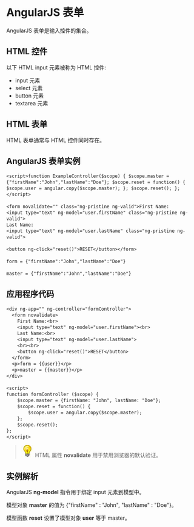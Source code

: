 
# AngularJS 表单



AngularJS 表单是输入控件的集合。



## HTML 控件

以下 HTML input 元素被称为 HTML 控件:

*   input 元素
*   select 元素
*   button 元素
*   textarea 元素



## HTML 表单

HTML 表单通常与 HTML 控件同时存在。



## AngularJS 表单实例

```
<script>function ExampleController($scope) { $scope.master = {"firstName":"John","lastName":"Doe"}; $scope.reset = function() { $scope.user = angular.copy($scope.master); }; $scope.reset(); };</script>

<form novalidate="" class="ng-pristine ng-valid">First Name:  
<input type="text" ng-model="user.firstName" class="ng-pristine ng-valid">  
Last Name:  
<input type="text" ng-model="user.lastName" class="ng-pristine ng-valid">  

<button ng-click="reset()">RESET</button></form>

form = {"firstName":"John","lastName":"Doe"}

master = {"firstName":"John","lastName":"Doe"}
```



## 应用程序代码

```
<div ng-app="" ng-controller="formController">  
  <form novalidate>  
    First Name:<br>  
    <input type="text" ng-model="user.firstName"><br>  
    Last Name:<br>  
    <input type="text" ng-model="user.lastName">  
    <br><br>  
    <button ng-click="reset()">RESET</button>  
  </form>  
  <p>form = {{user}}</p>  
  <p>master = {{master}}</p>  
</div>  

<script>  
function formController ($scope) {  
    $scope.master = {firstName: "John", lastName: "Doe"};  
    $scope.reset = function() {  
        $scope.user = angular.copy($scope.master);  
    };  
    $scope.reset();  
};  
</script>
```



> ![](images/lamp.jpg)
> HTML 属性 **novalidate** 用于禁用浏览器的默认验证。



## 实例解析

AngularJS **ng-model** 指令用于绑定 input 元素到模型中。

模型对象 **master** 的值为 {"firstName" : "John", "lastName" : "Doe"}。

模型函数 **reset** 设置了模型对象 **user** 等于 master。


